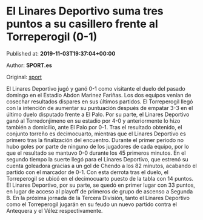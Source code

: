 
# El Linares Deportivo suma tres puntos a su casillero frente al Torreperogil (0-1)

Published at: **2019-11-03T19:37:04+00:00**

Author: **SPORT.es**

Original: [sport](https://www.sport.es/es/noticias/tercera-division/el-linares-deportivo-suma-tres-puntos-a-su-casillero-frente-al-torreperogil-0-1-7713097)

El Linares Deportivo jugó y ganó 0-1 como visitante el duelo del pasado domingo en el Estadio Abdon Marinez Fariñas. Los dos equipos venían de cosechar resultados dispares en sus últimos partidos. El Torreperogil llegó con la intención de aumentar su puntuación después de empatar 3-3 en el último duelo disputado frente a El Palo. Por su parte, el Linares Deportivo ganó al Torredonjimeno en su estadio por 4-0 y anteriormente lo hizo también a domicilio, ante El Palo por 0-1. Tras el resultado obtenido, el conjunto torreño es decimocuarto, mientras que el Linares Deportivo es primero tras la finalización del encuentro.
Durante el primer periodo no hubo goles por parte de ninguno de los jugadores de cada equipo, por lo que el resultado se mantuvo 0-0 durante los 45 primeros minutos.
En el segundo tiempo la suerte llegó para el Linares Deportivo, que estrenó su cuenta goleadora gracias a un gol de Chendo a los 82 minutos, acabando el partido con el marcador de 0-1.
Con esta derrota tras el duelo, el Torreperogil se ubicó en el decimocuarto puesto de la tabla con 14 puntos. El Linares Deportivo, por su parte, se quedó en primer lugar con 33 puntos, en lugar de acceso al playoff de primeros de grupo de ascenso a Segunda B.
En la próxima jornada de la Tercera División, tanto el Linares Deportivo como el Torreperogil jugarán en su feudo un nuevo partido contra el Antequera y el Vélez respectivamente.
